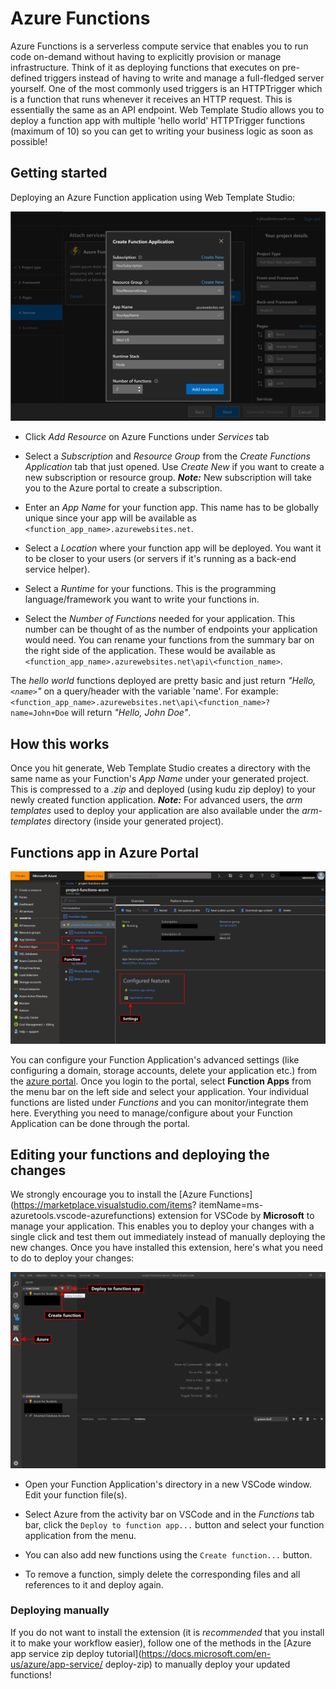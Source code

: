 # Azure Functions

Azure Functions is a serverless compute service that enables you to run code on-demand without having to explicitly
provision or manage infrastructure. Think of it as deploying functions that executes on pre-defined triggers instead of
having to write and manage a full-fledged server yourself. One of the most commonly used triggers is an HTTPTrigger which
is a function that runs whenever it receives an HTTP request. This is essentially the same as an API endpoint. Web
Template Studio allows you to deploy a function app with multiple 'hello world' HTTPTrigger functions (maximum of 10) so
you can get to writing your business logic as soon as possible!

## Getting started

Deploying an Azure Function application using Web Template Studio:

![azure-functions-modal](../resources/azure-functions-modal.png)

- Click _Add Resource_ on Azure Functions under _Services_ tab

- Select a _Subscription_ and _Resource Group_ from the _Create Functions Application_ tab that just opened. Use _Create
  New_ if you want to create a new subscription or resource group. _**Note:**_ New subscription will take you to the Azure
  portal to create a subscription.

- Enter an _App Name_ for your function app. This name has to be globally unique since your app will be available as
  `<function_app_name>.azurewebsites.net`.

- Select a _Location_ where your function app will be deployed. You want it to be closer to your users (or servers if it's
  running as a back-end service helper).

- Select a _Runtime_ for your functions. This is the programming language/framework you want to write your
  functions in.

- Select the _Number of Functions_ needed for your application. This number can be thought of as the number of endpoints
  your application would need. You can rename your functions from the summary bar on the right side of the
  application. These would be available as `<function_app_name>.azurewebsites.net\api\<function_name>`.

The _hello world_ functions deployed are pretty basic and just return _"Hello, `<name>`"_ on a query/header with the
variable 'name'. For example: `<function_app_name>.azurewebsites.net\api\<function_name>?name=John+Doe` will return
_"Hello, John Doe"_.

## How this works

Once you hit generate, Web Template Studio creates a directory with the same name as your Function's _App Name_ under your
generated project. This is compressed to a _.zip_ and deployed (using kudu zip deploy) to your newly created function
application. _**Note:**_ For advanced users, the _arm templates_ used to deploy your application are also available
under the _arm-templates_ directory (inside your generated project).

## Functions app in Azure Portal

![azure-functions-portal](../resources/azure-functions-portal.png)

You can configure your Function Application's advanced settings (like configuring a domain, storage accounts,
delete your application etc.) from the [azure portal](https://portal.azure.com). Once you login to the portal, select
**Function Apps** from the menu bar on the left side and select your application. Your individual functions are listed
under _Functions_ and you can monitor/integrate them here. Everything you need to manage/configure about your Function
Application can be done through the portal.

## Editing your functions and deploying the changes

We strongly encourage you to install the [Azure Functions](https://marketplace.visualstudio.com/items?
itemName=ms-azuretools.vscode-azurefunctions) extension for VSCode by **Microsoft** to manage your application. This
enables you to deploy your changes with a single click and test them out immediately instead of manually deploying the
new changes. Once you have installed this extension, here's what you need to do to deploy your changes:

![azure-functions-extension](../resources/azure-functions-extension.png)

- Open your Function Application's directory in a new VSCode window. Edit your function file(s).

- Select Azure from the activity bar on VSCode and in the _Functions_ tab bar, click the `Deploy to function app...`
  button and select your function application from the menu.

- You can also add new functions using the `Create function...` button.

- To remove a function, simply delete the corresponding files and all references to it and deploy again.

### Deploying manually

If you do not want to install the extension (it is _recommended_ that you install it to make your workflow easier), follow
one of the methods in the [Azure app service zip deploy tutorial](https://docs.microsoft.com/en-us/azure/app-service/
deploy-zip) to manually deploy your updated functions!
